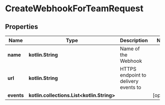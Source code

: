
# CreateWebhookForTeamRequest

## Properties
| Name | Type | Description | Notes |
| ------------ | ------------- | ------------- | ------------- |
| **name** | **kotlin.String** | Name of the Webhook |  |
| **url** | **kotlin.String** | HTTPS endpoint to delivery events to |  |
| **events** | **kotlin.collections.List&lt;kotlin.String&gt;** |  |  [optional] |



